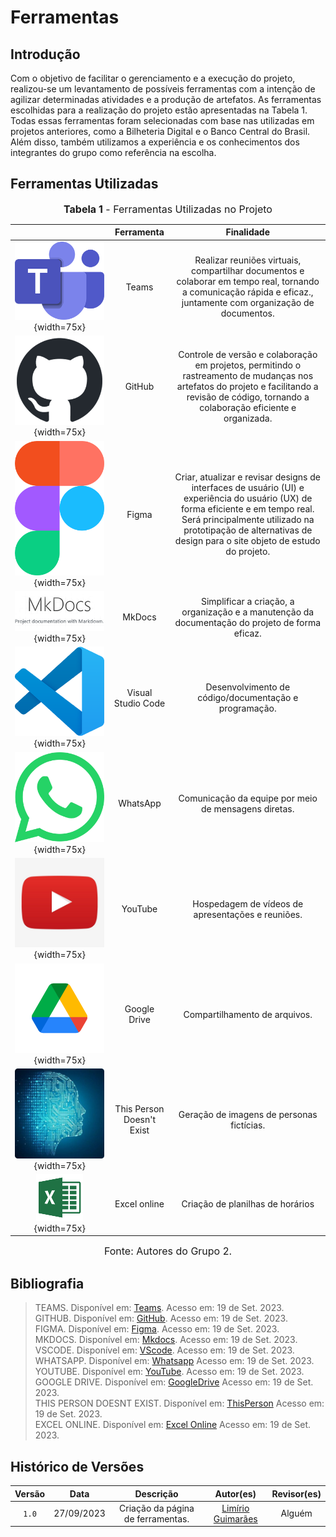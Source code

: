 # Ferramentas

## Introdução

Com o objetivo de facilitar o gerenciamento e a execução do projeto, realizou-se um levantamento de possíveis ferramentas com a intenção de agilizar determinadas atividades e a produção de artefatos. As ferramentas escolhidas para a realização do projeto estão apresentadas na Tabela 1. Todas essas ferramentas foram selecionadas com base nas utilizadas em projetos anteriores, como a Bilheteria Digital e o Banco Central do Brasil. Além disso, também utilizamos a experiência e os conhecimentos dos integrantes do grupo como referência na escolha.

## Ferramentas Utilizadas

<font size="3"><p style="text-align: center"><b>Tabela 1</b> - Ferramentas Utilizadas no Projeto</p></font>


|                                                           |        Ferramenta         |                               Finalidade                                  |
| :-------------------------------------------------------: | :-----------------------: | :--------------------------------------------------------------------:    |
|![]( ../assets/teams.png){width=75x}           |           Teams           |        Realizar reuniões virtuais, compartilhar documentos e colaborar em tempo real, tornando a comunicação rápida e eficaz., juntamente com organização de documentos.        | 
|![](../assets/github.png){width=75x}           |          GitHub           |        Controle de versão e colaboração em projetos, permitindo o rastreamento de mudanças nos artefatos do projeto e facilitando a revisão de código, tornando a colaboração eficiente e organizada.     |
|![](../assets/figma.png){width=75x}            |           Figma           |        Criar, atualizar e revisar designs de interfaces de usuário (UI) e experiência do usuário (UX) de forma eficiente e em tempo real. Será principalmente utilizado na prototipação de alternativas de design para o site objeto de estudo do projeto.   |
|![](../assets/mkdocs.png){width=75x}           |          MkDocs           |        Simplificar a criação, a organização e a manutenção da documentação do projeto de forma eficaz.               |
|![](../assets/vscode.png){width=75x}           |    Visual Studio Code     |         Desenvolvimento de código/documentação e programação.                 |
|![](../assets/whatsapp.png){width=75x}         |         WhatsApp          |         Comunicação da equipe por meio de mensagens diretas.                  |
|![](../assets/youtube.jpg){width=75x}          |          YouTube          |         Hospedagem de vídeos de apresentações e reuniões.                     |
|![](../assets/gdrive.png){width=75x}           |       Google Drive        |                     Compartilhamento de arquivos.                             |
|![](../assets/thispersondoesntexist.png){width=75x}  | This Person Doesn't Exist |              Geração de imagens de personas fictícias.                  |
|![](../assets/excel_logo.png){width=75x}  | Excel online |              Criação de planilhas de horários                 |



<font size="3"><p style="text-align: center">Fonte: Autores do Grupo 2.</p></font>

## Bibliografia

>TEAMS. Disponível em: [Teams](https://www.microsoft.com/pt-br/microsoft-teams/log-in). Acesso em: 19 de Set. 2023.</br>
>GITHUB. Disponível em: [GitHub](https://github.com). Acesso em: 19 de Set. 2023.</br>
>FIGMA. Disponível em: [Figma](https://www.figma.com/). Acesso em: 19 de Set. 2023.</br>
>MKDOCS. Disponível em: [Mkdocs](https://www.mkdocs.org/). Acesso em: 19 de Set. 2023.</br>
>VSCODE. Disponível em: [VScode](https://code.visualstudio.com/). Acesso em: 19 de Set. 2023.</br>
>WHATSAPP. Disponível em: [Whatsapp](https://web.whatsapp.com/) Acesso em: 19 de Set. 2023.</br>
>YOUTUBE. Disponível em: [YouTube](https://youtube.com). Acesso em: 19 de Set. 2023.</br>
>GOOGLE DRIVE. Disponível em: [GoogleDrive](https://drive.google.com/drive/) Acesso em: 19 de Set. 2023.</br>
>THIS PERSON DOESNT EXIST. Disponível em: [ThisPerson](https://this-person-does-not-exist.com/en) Acesso em: 19 de Set. 2023.</br>
>EXCEL ONLINE. Disponível em: [Excel Online](https://www.microsoft.com/pt-br/microsoft-365/free-office-online-for-the-web) Acesso em: 19 de Set. 2023.</br>

## Histórico de Versões

| Versão  |    Data    |                        Descrição                        |                                             Autor(es)                                             |                  Revisor(es)                   |
| :-----: | :--------: | :-----------------------------------------------------: | :-----------------------------------------------------------------------------------------------: | :--------------------------------------------: |
|  `1.0`  | 27/09/2023 |            Criação da página de ferramentas.            | [Limírio Guimarães](https://github.com/LimirioGuimaraes)  | Alguém |

